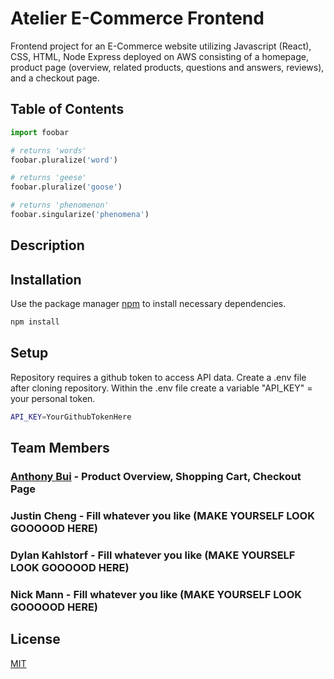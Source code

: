 # Atelier E-Commerce Frontend

Frontend project for an E-Commerce website utilizing Javascript (React), CSS, HTML, Node Express deployed on AWS consisting of a homepage, product page (overview, related products, questions and answers, reviews), and a checkout page.

## Table of Contents

```python
import foobar

# returns 'words'
foobar.pluralize('word')

# returns 'geese'
foobar.pluralize('goose')

# returns 'phenomenon'
foobar.singularize('phenomena')
```

## Description


## Installation

Use the package manager [npm](https://docs.npmjs.com/) to install necessary dependencies.

```bash
npm install
```

## Setup

Repository requires a github token to access API data. Create a .env file after cloning repository. Within the .env file create a variable "API_KEY" = your personal token.

```bash
API_KEY=YourGithubTokenHere
```
## Team Members
### [Anthony Bui](https://www.linkedin.com/in/bui-anthony/) - Product Overview, Shopping Cart, Checkout Page
### Justin Cheng - Fill whatever you like (MAKE YOURSELF LOOK GOOOOOD HERE)
### Dylan Kahlstorf - Fill whatever you like (MAKE YOURSELF LOOK GOOOOOD HERE)
### Nick Mann - Fill whatever you like (MAKE YOURSELF LOOK GOOOOOD HERE)

## License

[MIT](https://choosealicense.com/licenses/mit/)
